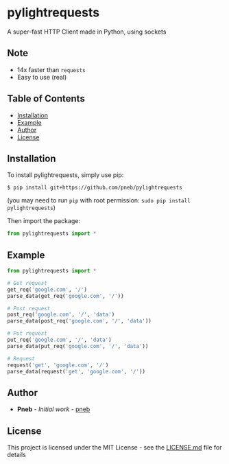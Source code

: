 # pylightrequests
A super-fast HTTP Client made in Python, using sockets

## Note

- 14x faster than `requests`
- Easy to use (real)

## Table of Contents
<a name="table-of-contents"></a>
* [Installation](#installation)
* [Example](#example)
* [Author](#author)
* [License](#license)

## Installation
<a name="installation"></a>

To install pylightrequests, simply use pip:

```
$ pip install git+https://github.com/pneb/pylightrequests
```
(you may need to run `pip` with root permission: `sudo pip install pylightrequests`)

Then import the package:
```python
from pylightrequests import *
```

## Example
<a name="example"></a>

```python
from pylightrequests import *

# Get request
get_req('google.com', '/')
parse_data(get_req('google.com', '/'))

# Post request
post_req('google.com', '/', 'data')
parse_data(post_req('google.com', '/', 'data'))

# Put request
put_req('google.com', '/', 'data')
parse_data(put_req('google.com', '/', 'data'))

# Request
request('get', 'google.com', '/')
parse_data(request('get', 'google.com', '/'))
```



## Author
<a name="author"></a>

* **Pneb** - *Initial work* - [pneb](https://github.com/pneb)


## License
<a name="license"></a>

This project is licensed under the MIT License - see the [LICENSE.md](LICENSE.md) file for details
```
